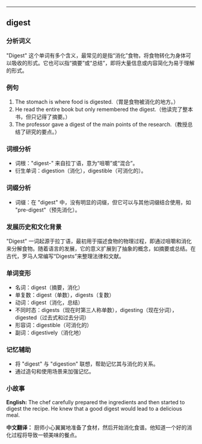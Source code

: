 
---------------
## digest
### 分析词义
"Digest" 这个单词有多个含义，最常见的是指“消化”食物，将食物转化为身体可以吸收的形式。它也可以指“摘要”或“总结”，即将大量信息或内容简化为易于理解的形式。

### 例句
1. The stomach is where food is digested.（胃是食物被消化的地方。）
2. He read the entire book but only remembered the digest.（他读完了整本书，但只记得了摘要。）
3. The professor gave a digest of the main points of the research.（教授总结了研究的要点。）

### 词根分析
- 词根："digest-" 来自拉丁语，意为“咀嚼”或“混合”。
- 衍生单词：digestion（消化），digestible（可消化的）。

### 词缀分析
- 词缀：在 "digest" 中，没有明显的词缀，但它可以与其他词缀结合使用，如 "pre-digest"（预先消化）。

### 发展历史和文化背景
"Digest" 一词起源于拉丁语，最初用于描述食物的物理过程，即通过咀嚼和消化来分解食物。随着语言的发展，它的意义扩展到了抽象的概念，如摘要或总结。在古代，罗马人常编写“Digests”来整理法律和文献。

### 单词变形
- 名词：digest（摘要，消化）
- 单复数：digest（单数），digests（复数）
- 动词：digest（消化，总结）
- 不同时态：digests（现在时第三人称单数），digesting（现在分词），digested（过去式和过去分词）
- 形容词：digestible（可消化的）
- 副词：digestively（消化地）

### 记忆辅助
- 将 "digest" 与 "digestion" 联想，帮助记忆其与消化的关系。
- 通过造句和使用场景来加强记忆。

### 小故事
**English:**
The chef carefully prepared the ingredients and then started to digest the recipe. He knew that a good digest would lead to a delicious meal.

**中文翻译：**
厨师小心翼翼地准备了食材，然后开始消化食谱。他知道一个好的消化过程将导致一顿美味的餐点。

